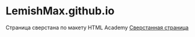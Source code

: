 # LemishMax.github.io
Страница сверстана по макету HTML Academy
<a href="https://lemishmax.github.io/Qwast/site/">Сверстанная страница</a>
